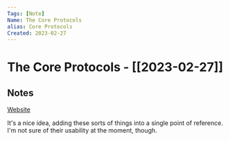 ```yaml
---
Tags: [Note]
Name: The Core Protocols
alias: Core Protocols
Created: 2023-02-27
---
```

# The Core Protocols - [[2023-02-27]]
## Notes

[Website](https://thecoreprotocols.org/)

It's a nice idea, adding these sorts of things into a single point of reference. I'm not sure of their usability at the moment, though.